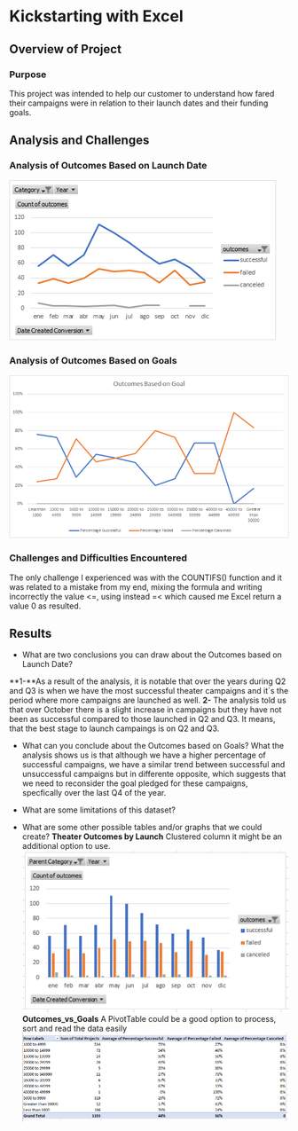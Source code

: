 # Kickstarting with Excel

## Overview of Project

### Purpose

This project was intended to help our customer to understand how fared their campaigns were in relation to their launch dates and their funding goals.

## Analysis and Challenges

### Analysis of Outcomes Based on Launch Date
![Theater_Outcomes_vs_Launch](https://github.com/Kenovy/Kickstarter-analysis/blob/main/Resources/Theater_Outcomes_vs_Launch.png)
### Analysis of Outcomes Based on Goals
![Outcomes_vs_Goals](https://github.com/Kenovy/Kickstarter-analysis/blob/main/Resources/Outcomes_vs_Goals.png)
### Challenges and Difficulties Encountered
The only challenge I experienced was with the COUNTIFS() function and it was related to a mistake from my end, mixing the formula and writing incorrectly the value <=, using instead =< which caused me Excel return a value 0 as resulted. 
## Results

- What are two conclusions you can draw about the Outcomes based on Launch Date?

**1-**As a result of the analysis, it is notable that over the years during Q2 and Q3 is when we have the most successful theater campaigns and it´s the period where more campaigns are launched as well.
**2-** The analysis told us that over October there is a slight increase in campaigns but they have not been as successful compared to those launched in Q2 and Q3. It means, that the best stage to launch campaings is on Q2 and Q3. 

- What can you conclude about the Outcomes based on Goals?
What the analysis shows us is that although we have a higher percentage of successful campaigns, we have a similar trend between successful and unsuccessful campaigns but in differente opposite, which suggests that we need to reconsider the goal pledged for these campaigns, specfically over the last Q4 of the year.

- What are some limitations of this dataset?

- What are some other possible tables and/or graphs that we could create?
**Theater Outcomes by Launch** Clustered column it might be an additional option to use. 
![Theater_Outcomes_vs_Launch_AdditionalOption](https://github.com/Kenovy/Kickstarter-analysis/blob/main/Theater_Outcomes_vs_Launch_AdditionalOption.png)
**Outcomes_vs_Goals** A PivotTable could be a good option to process, sort and read the data easily 
![Outcomes_vs_Goals_AdditionalOption](https://github.com/Kenovy/Kickstarter-analysis/blob/main/Outcomes_vs_Goals_AdditionalOption.png)
